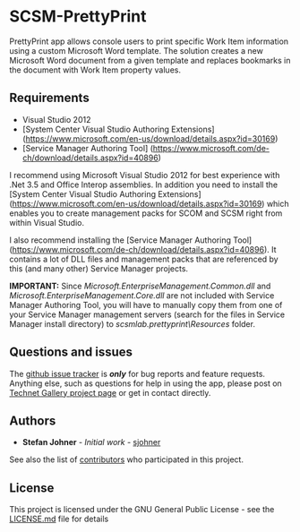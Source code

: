 # SCSM-PrettyPrint
PrettyPrint app allows console users to print specific Work Item information using a custom Microsoft Word template. The solution creates a new Microsoft Word document from a given template and replaces bookmarks in the document with Work Item property values.

## Requirements
* Visual Studio 2012
* [System Center Visual Studio Authoring Extensions] (https://www.microsoft.com/en-us/download/details.aspx?id=30169)
* [Service Manager Authoring Tool] (https://www.microsoft.com/de-ch/download/details.aspx?id=40896)

I recommend using Microsoft Visual Studio 2012 for best experience with .Net 3.5 and Office Interop assemblies. In addition you need to install the [System Center Visual Studio Authoring Extensions] (https://www.microsoft.com/en-us/download/details.aspx?id=30169) which enables you to create management packs for SCOM and SCSM right from within Visual Studio.

I also recommend installing the [Service Manager Authoring Tool] (https://www.microsoft.com/de-ch/download/details.aspx?id=40896). It contains a lot of DLL files and management packs that are referenced by this (and many other) Service Manager projects.

**IMPORTANT:** Since *Microsoft.EnterpriseManagement.Common.dll* and *Microsoft.EnterpriseManagement.Core.dll* are not included with Service Manager Authoring Tool, you will have to manually copy them from one of your Service Manager management servers (search for the files in Service Manager install directory) to *scsmlab.prettyprint\Resources* folder.

## Questions and issues

The [github issue tracker](https://github.com/sjohner/SCSM-PrettyPrint/issues) is **_only_** for bug reports and feature requests. Anything else, such as questions for help in using the app, please post on  [Technet Gallery project page](https://gallery.technet.microsoft.com/Service-Manager-PrettyPrint-0e1808b1) or get in contact directly.

## Authors
* **Stefan Johner** - *Initial work* - [sjohner](https://github.com/sjohner)

See also the list of [contributors](https://github.com/sjohner/SCSM-PrettyPrint/contributors) who participated in this project.

## License
This project is licensed under the GNU General Public License - see the [LICENSE.md](LICENSE.md) file for details
